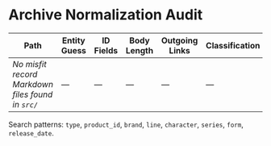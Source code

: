 # Archive Normalization Audit

| Path                                              | Entity Guess | ID Fields | Body Length | Outgoing Links | Classification |
| ------------------------------------------------- | ------------ | --------- | ----------- | -------------- | -------------- |
| _No misfit record Markdown files found in `src/`_ | —            | —         | —           | —              | —              |

Search patterns: `type`, `product_id`, `brand`, `line`, `character`, `series`, `form`, `release_date`.
